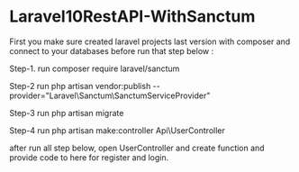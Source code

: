 # Laravel10RestAPI-WithSanctum

First you make sure created laravel projects last version with composer and connect to your databases before run that step below :

Step-1. run composer require laravel/sanctum

Step-2 run php artisan vendor:publish --provider="Laravel\Sanctum\SanctumServiceProvider"

Step-3 run php artisan migrate

Step-4 run php artisan make:controller Api\\UserController

after run all step below, open UserController and create function and provide code to here for register and login.
